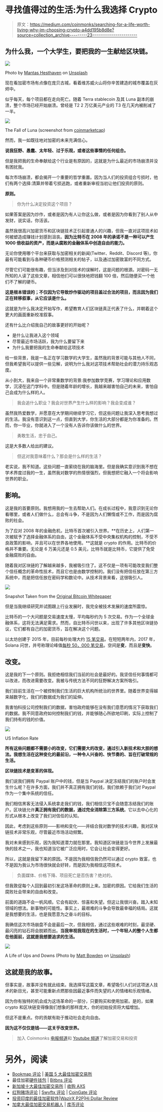 # 寻找值得过的生活:为什么我选择 Crypto

> 原文：<https://medium.com/coinmonks/searching-for-a-life-worth-living-why-im-choosing-crypto-a4dd195b8d8e?source=collection_archive---------23----------------------->

## 为什么我，一个大学生，要把我的一生献给区块链。

![](img/fbf7109d3e057b0169f875b9705f8c07.png)

Photo by [Mantas Hesthaven](https://unsplash.com/@mantashesthaven) on [Unsplash](https://unsplash.com/photos/_g1WdcKcV3w)

现在看加密市场有点像在庞贝古城，看着维苏威火山将你辛苦建造的城市覆盖在灰烬中。

似乎每天，每个项目都在走向死亡。随着 Terra stablecoin 及其 Luna 副本的崩溃，整个市场已经开始崩溃。曾经是 T2 2 万亿美元产业的 T3 在几天内被削减了一半。

![](img/3e6ca911684490f9f6d2e273c1a02562.png)

The Fall of Luna (screenshot from [coinmarketcap](https://coinmarketcap.com/currencies/terra-luna/))

然而，我一如既往地对加密的未来充满信心。

**说我狂野、愚蠢、太年轻、过于乐观，或者这些事情的任何组合。**

但是我把我的生命奉献给这个行业是有原因的，这就是为什么最近的市场崩溃并没有困扰我。

每次市场崩溃，都会揭开一个重要的哲学重置。因为当人们的投资组合亏损时，他们有两个选择:清算并带着亏损逃跑，或者重新审视当初让他们投资的原则。

**原则。**

> 你为什么决定投资这个项目？

如果答案是因为炒作，或者是因为有人让你这么做，或者是因为你看到了别人从中发财，说实话，你活该。

虽然我很高兴加密货币和区块链技术正引起普通人的兴趣，但我一直对这项技术如何被塑造成赚钱计划感到沮丧。**因为比特币在 2008 年的承诺不是一种可以产生 1000 倍收益的资产，而是从腐败的金融体系中创造自由的能力。**

无论你使用哪个平台来获取与加密相关的新闻(Twitter、Reddit、Discord 等)，你最有可能看到与各种硬币价格预测相关的帖子，以及通过加密致富的不同方式。

尽管它们可能很有趣，但当涉及到对技术的误解时，这是问题的根源。对密码一无所知的人读了这些文章，相信他们可以很快地把钱翻 100 倍，然后随便买一个他们不了解的硬币。

**这是根本错误的；不仅因为它导致炒作驱动的项目盖过合法的项目，而且因为我们正在转移叙事，从它应该是什么。**

这就是为什么我决定开始写作，希望教育人们区块链真正代表了什么，并朝着这个更大的画面重新校准叙事。

还有什么比介绍我自己的故事更好的开始呢？

*   是什么让我进入这个领域
*   尽管最近市场活跃，我为什么要留下来
*   为什么我要把我的生命奉献给这项技术

给一些背景，我是一名正在学习数学的大学生，虽然我的背景可能与其他人不同，但我希望我可以提供一些见解，说明为什么我对这项技术帮助社会的潜力持乐观态度。

从小到大，我来自一个非常重数学的背景:我参加数学竞赛，学习理论和应用数学，沉浸在这门学科中。但是随着年龄的增长，我越来越害怕自己的未来，害怕自己会成为什么样的人。

> 我会追什么职业？我会对世界产生什么样的影响？我会变成谁？

虽然我热爱数学，并愿意在大学期间继续学习它，但这些问题让我深入思考我想过的生活。我没有意识到这一点，但直到大学，你生活的大部分都是为你准备的。然而，你一毕业，你就进入了一个没有人告诉你该做什么的世界。

> 勇敢生活，忠于自己。

这是大多数人给出的建议。

> 但这对我意味着什么？那会是什么样的生活？

老实说，我不知道。这些问题一直萦绕在我的脑海里。但是我确实意识到我不想在学术界度过我的一生，虽然我对数学的热情很强烈，但我想把它融入一个将会影响世界的职业。

## 影响。

这是我的首要原则。我想用我的一生去帮助人们。在成长过程中，我意识到无论你看哪里，或者人们做什么，总会有斗争，不是因为人们懒惰或不工作，而是因为腐败的社会。

为了应对 2008 年的金融危机，比特币首次被引入世界。**在历史上，人们第一次被赋予了选择金融体系的自由，这个金融体系不受中央集权机构的控制，不受不良政策的影响，并且可以在世界各地使用。**这就是 crypto 的作用。比特币的价格并不重要。无论是 6 万美元还是 0.5 美元，比特币就是比特币，它提供了免受金融腐败的自由。

随着我对区块链的了解越来越多，我被吸引住了。这不仅是一项有可能改变我们整个信任概念的革命性技术，而且它也是由数学控制的。我们没有把信任放在第三方系统中，而是把信任放在密码学和数论中。从技术背景来看，这很吸引人。

![](img/b1e551f74b19242db2be7e16ae080f0f.png)

Snapshot Taken from the [Original Bitcoin Whitepaper](https://bitcoin.org/bitcoin.pdf)

但是当我继续研究并试图跟上行业发展时，我完全被技术发展的速度所震惊。

比特币的一个大问题是交易速度太慢，平均每秒约为 5 次交易。作为一个全球金融体系，这将无法满足需求。然而，自比特币问世以来，出现了许多其他区块链协议，它们都有自己的加密货币，旨在解决这个问题。

以太坊创建于 2015 年，目前每秒处理大约 [15 笔交易](https://etherchain.org/)。在短短两年内，2017 年，Solana 问世，并号称理论峰值[每秒 50，000 笔交易](https://twitter.com/solana/status/1247912274880155648?lang=en)。空间是**变**，而且是**变快**。

## 改变。

这是我的下一个原则。我拒绝相信我们当前的社会是最好的。我坚信任何事情都可以改进，而改进需要改变。我被与传统方法不同的狂野解决方案所吸引。

我们目前生活在一个被控制我们生活的巨大机构所统治的世界里。随着世界变得越来越数字化，我们的数据成为我们的延伸。

我害怕科技公司控制我们的数据，害怕政府能够在没有我们意愿的情况下获取我们的数据。我不同意政府如何控制我们的钱，并能够随心所欲地印刷，实际上控制了我们持有的钱的价值。

![](img/9ba49090e3e5544d7191aaedf820fdd3.png)

US Inflation Rate

**所有这些问题都不需要小的改变，它们需要大的改变，通过引入新技术和大胆的想法。我想生活在这种变化的最前沿，一种令人兴奋的、快节奏的、旨在打破常规的生活。**

**区块链技术是变革的体现。**

我们说我们拥有 Paypal 账户中的钱，但是当 Paypal 决定冻结我们的账户时会发生什么呢？在许多方面，我们并不真正拥有我们的钱，我们依赖于我们对 Paypal 作为一个集中系统的信任。

我们相信黑客无法侵入系统拿走我们的钱，我们相信贝宝不会随意冻结我们的账户。区块链允许**真正拥有我们的数据，通过完全消除第三方系统**。它以去中心化的形式从根本上改变了我们对信任的认知。

因此，考虑到这些原则——影响和变化——并结合我对数学的技术兴趣，我对区块链技术非常乐观，尽管最近市场活动频繁。

我对未来感到乐观，因为我知道潜力就在那里。我知道区块链是当今世界上发展最快的技术之一，我也知道当它被广泛应用时，它会让社会变得更好。

所以，这就是我留下来的原因。不是因为我相信我仍然可以通过 crypto 致富，也不是因为我认为市场很快就会好转，而是因为我相信这项技术。

> 负面媒体、价格下降、项目死亡是否伤害？绝对的。

但我敦促每个人回到最初引发这场革命的原则上来。加密的原因。它给我们生活的腐败社会带来的自由和改变。

前面的道路不会一帆风顺。它会有起伏、惊喜和失望。但这让我很兴奋。踏入未知领域的想法。新事物的可能性。事实上，最艰难的斗争会导致最幸福的结局。这就是我想要的生活，也是我愿意为之奋斗的目标。

我确信这次市场崩盘不会是最后一次，但我相信，通过这些艰难的时刻，最坚硬、最闪亮的钻石将会脱颖而出。**当我审视我现在的生活时，一个年轻人的整个人生都在他面前，这就是我想要追求的生活。**

![](img/cf4b4f8ff69bf20ee629efc1f227abc7.png)

A Life of Ups and Downs (Photo by [Matt Bowden](https://unsplash.com/@mattj_bowden) on [Unsplash](https://unsplash.com/photos/GZc4fnQsaWQ))

## 这就是我的故事。

但事实是，故事并没有就此结束。我选择写这篇文章，希望吸引人们对这项迷人技术的新目光，甚至可能重新点燃那些因最近事件而失望的人的情绪和乐观情绪。

因为你有独特的机会成为这场革命的一部分，只要购买和使用加密。是的，如果 crypto 和区块链变得像我们想象的那样庞大，你的初始投资将大幅增加。

但这不是重点。你的贡献有助于推动社会走向自由。

**因为这不仅仅是钱——这关乎改变世界。**

> 加入 Coinmonks [电报频道](https://t.me/coincodecap)和 [Youtube 频道](https://www.youtube.com/c/coinmonks/videos)了解加密交易和投资

# 另外，阅读

*   [Bookmap 评论](https://coincodecap.com/bookmap-review-2021-best-trading-software) | [美国 5 大最佳加密交易所](https://coincodecap.com/crypto-exchange-usa)
*   最佳加密[硬件钱包](/coinmonks/hardware-wallets-dfa1211730c6) | [Bitbns 评论](/coinmonks/bitbns-review-38256a07e161)
*   [新加坡十大最佳加密交易所](https://coincodecap.com/crypto-exchange-in-singapore) | [收购 AXS](https://coincodecap.com/buy-axs-token)
*   [红狗赌场评论](https://coincodecap.com/red-dog-casino-review) | [Swyftx 评论](https://coincodecap.com/swyftx-review) | [CoinGate 评论](https://coincodecap.com/coingate-review)
*   [投资印度的最佳加密软件](https://coincodecap.com/best-crypto-to-invest-in-india-in-2021)|[WazirX P2P](https://coincodecap.com/wazirx-p2p)|[Hi Dollar Review](https://coincodecap.com/hi-dollar-review)
*   [加拿大最佳加密交易机器人](https://coincodecap.com/5-best-crypto-trading-bots-in-canada) | [库币评论](https://coincodecap.com/kucoin-review)